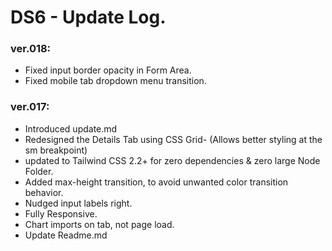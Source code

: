 # DS6 - Update Log.

### ver.018:

* Fixed input border opacity in Form Area.
* Fixed mobile tab dropdown menu transition.

### ver.017:

* Introduced update.md
* Redesigned the Details Tab using CSS Grid- (Allows better styling at the sm breakpoint)
* updated to Tailwind CSS 2.2+ for zero dependencies & zero large Node Folder.
* Added max-height transition, to avoid unwanted color transition behavior.
* Nudged input labels right.
* Fully Responsive.
* Chart imports on tab, not page load.
* Update Readme.md
